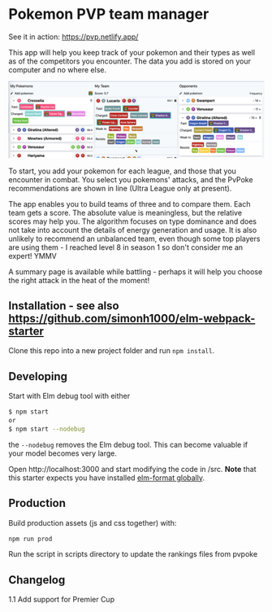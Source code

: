 # Pokemon PVP team manager

See it in action: https://pvp.netlify.app/

This app will help you keep track of your pokemon and their types as well as of the competitors you encounter. The data you add is stored on your computer and no where else.

![screenshot](https://github.com/simonh1000/pvp-chooser/blob/master/src/assets/images/screenshot.png?raw=true)

To start, you add your pokemon for each league, and those that you encounter in combat. You select you pokemons' attacks, and the PvPoke recommendations are shown in line (Ultra League only at present).

The app enables you to build teams of three and to compare them. Each team gets a score. The absolute value is meaningless, but the relative scores may help you. The algorithm focuses on type dominance and does not take into account the details of energy generation and usage. It is also unlikely to recommend an unbalanced team, even though some top players are using them - I reached level 8 in season 1 so don't consider me an expert! YMMV

A summary page is available while battling - perhaps it will help you choose the right attack in the heat of the moment!

## Installation - see also https://github.com/simonh1000/elm-webpack-starter

Clone this repo into a new project folder and run `npm install`.

## Developing

Start with Elm debug tool with either
```sh
$ npm start
or
$ npm start --nodebug
```

the `--nodebug` removes the Elm debug tool. This can become valuable if your model becomes very large.

Open http://localhost:3000 and start modifying the code in /src.  **Note** that this starter expects you have installed [elm-format globally](https://github.com/avh4/elm-format#installation-). 

## Production

Build production assets (js and css together) with:

```sh
npm run prod
```

Run the script in scripts directory to update the rankings files from pvpoke

## Changelog

1.1 Add support for Premier Cup
